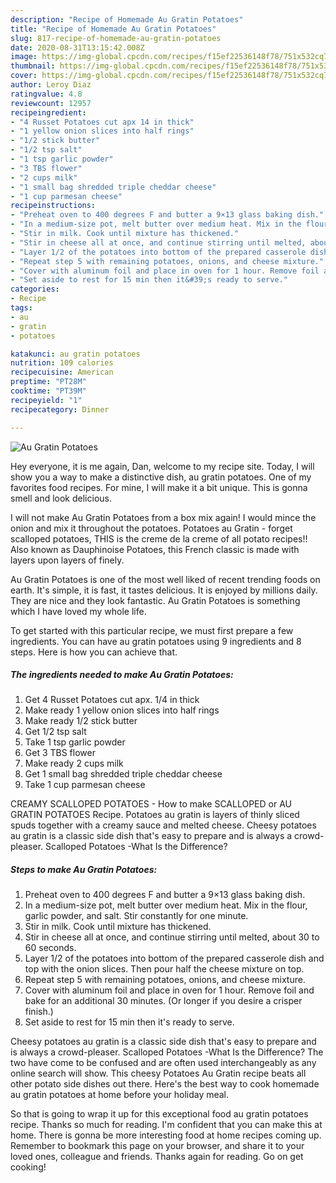 ```yaml
---
description: "Recipe of Homemade Au Gratin Potatoes"
title: "Recipe of Homemade Au Gratin Potatoes"
slug: 817-recipe-of-homemade-au-gratin-potatoes
date: 2020-08-31T13:15:42.008Z
image: https://img-global.cpcdn.com/recipes/f15ef22536148f78/751x532cq70/au-gratin-potatoes-recipe-main-photo.jpg
thumbnail: https://img-global.cpcdn.com/recipes/f15ef22536148f78/751x532cq70/au-gratin-potatoes-recipe-main-photo.jpg
cover: https://img-global.cpcdn.com/recipes/f15ef22536148f78/751x532cq70/au-gratin-potatoes-recipe-main-photo.jpg
author: Leroy Diaz
ratingvalue: 4.8
reviewcount: 12957
recipeingredient:
- "4 Russet Potatoes cut apx 14 in thick"
- "1 yellow onion slices into half rings"
- "1/2 stick butter"
- "1/2 tsp salt"
- "1 tsp garlic powder"
- "3 TBS flower"
- "2 cups milk"
- "1 small bag shredded triple cheddar cheese"
- "1 cup parmesan cheese"
recipeinstructions:
- "Preheat oven to 400 degrees F and butter a 9×13 glass baking dish."
- "In a medium-size pot, melt butter over medium heat. Mix in the flour, garlic powder, and salt. Stir constantly for one minute."
- "Stir in milk. Cook until mixture has thickened."
- "Stir in cheese all at once, and continue stirring until melted, about 30 to 60 seconds."
- "Layer 1/2 of the potatoes into bottom of the prepared casserole dish and top with the onion slices. Then pour half the cheese mixture on top."
- "Repeat step 5 with remaining potatoes, onions, and cheese mixture."
- "Cover with aluminum foil and place in oven for 1 hour. Remove foil and bake for an additional 30 minutes. (Or longer if you desire a crisper finish.)"
- "Set aside to rest for 15 min then it&#39;s ready to serve."
categories:
- Recipe
tags:
- au
- gratin
- potatoes

katakunci: au gratin potatoes 
nutrition: 109 calories
recipecuisine: American
preptime: "PT28M"
cooktime: "PT39M"
recipeyield: "1"
recipecategory: Dinner

---
```



![Au Gratin Potatoes](https://img-global.cpcdn.com/recipes/f15ef22536148f78/751x532cq70/au-gratin-potatoes-recipe-main-photo.jpg)

Hey everyone, it is me again, Dan, welcome to my recipe site. Today, I will show you a way to make a distinctive dish, au gratin potatoes. One of my favorites food recipes. For mine, I will make it a bit unique. This is gonna smell and look delicious.

I will not make Au Gratin Potatoes from a box mix again! I would mince the onion and mix it throughout the potatoes. Potatoes au Gratin - forget scalloped potatoes, THIS is the creme de la creme of all potato recipes!! Also known as Dauphinoise Potatoes, this French classic is made with layers upon layers of finely.

Au Gratin Potatoes is one of the most well liked of recent trending foods on earth. It's simple, it is fast, it tastes delicious. It is enjoyed by millions daily. They are nice and they look fantastic. Au Gratin Potatoes is something which I have loved my whole life.


To get started with this particular recipe, we must first prepare a few ingredients. You can have au gratin potatoes using 9 ingredients and 8 steps. Here is how you can achieve that.

<!--inarticleads1-->

##### The ingredients needed to make Au Gratin Potatoes:

1. Get 4 Russet Potatoes cut apx. 1/4 in thick
1. Make ready 1 yellow onion slices into half rings
1. Make ready 1/2 stick butter
1. Get 1/2 tsp salt
1. Take 1 tsp garlic powder
1. Get 3 TBS flower
1. Make ready 2 cups milk
1. Get 1 small bag shredded triple cheddar cheese
1. Take 1 cup parmesan cheese


CREAMY SCALLOPED POTATOES - How to make SCALLOPED or AU GRATIN POTATOES Recipe. Potatoes au gratin is layers of thinly sliced spuds together with a creamy sauce and melted cheese. Cheesy potatoes au gratin is a classic side dish that&#39;s easy to prepare and is always a crowd-pleaser. Scalloped Potatoes -What Is the Difference? 

<!--inarticleads2-->

##### Steps to make Au Gratin Potatoes:

1. Preheat oven to 400 degrees F and butter a 9×13 glass baking dish.
1. In a medium-size pot, melt butter over medium heat. Mix in the flour, garlic powder, and salt. Stir constantly for one minute.
1. Stir in milk. Cook until mixture has thickened.
1. Stir in cheese all at once, and continue stirring until melted, about 30 to 60 seconds.
1. Layer 1/2 of the potatoes into bottom of the prepared casserole dish and top with the onion slices. Then pour half the cheese mixture on top.
1. Repeat step 5 with remaining potatoes, onions, and cheese mixture.
1. Cover with aluminum foil and place in oven for 1 hour. Remove foil and bake for an additional 30 minutes. (Or longer if you desire a crisper finish.)
1. Set aside to rest for 15 min then it&#39;s ready to serve.


Cheesy potatoes au gratin is a classic side dish that&#39;s easy to prepare and is always a crowd-pleaser. Scalloped Potatoes -What Is the Difference? The two have come to be confused and are often used interchangeably as any online search will show. This cheesy Potatoes Au Gratin recipe beats all other potato side dishes out there. Here&#39;s the best way to cook homemade au gratin potatoes at home before your holiday meal. 

So that is going to wrap it up for this exceptional food au gratin potatoes recipe. Thanks so much for reading. I'm confident that you can make this at home. There is gonna be more interesting food at home recipes coming up. Remember to bookmark this page on your browser, and share it to your loved ones, colleague and friends. Thanks again for reading. Go on get cooking!
